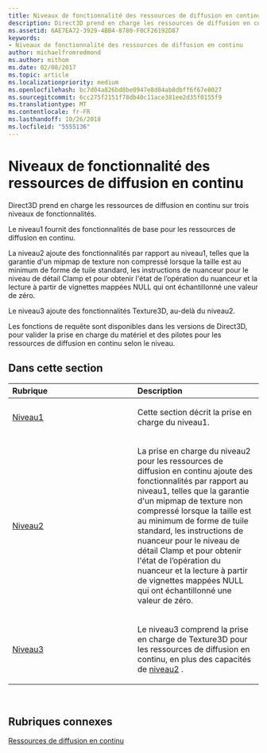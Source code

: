 ```yaml
---
title: Niveaux de fonctionnalité des ressources de diffusion en continu
description: Direct3D prend en charge les ressources de diffusion en continu sur trois niveaux de fonctionnalités.
ms.assetid: 6AE7EA72-3929-4BB4-8780-F0CF26192D87
keywords:
- Niveaux de fonctionnalité des ressources de diffusion en continu
author: michaelfromredmond
ms.author: mithom
ms.date: 02/08/2017
ms.topic: article
ms.localizationpriority: medium
ms.openlocfilehash: bc7d04a826bd8be0947e8d84ab8dbff6f67e8027
ms.sourcegitcommit: 6cc275f2151f78db40c11ace381ee2d35f0155f9
ms.translationtype: MT
ms.contentlocale: fr-FR
ms.lasthandoff: 10/26/2018
ms.locfileid: "5555136"
---
```

# <a name="streaming-resources-features-tiers"></a>Niveaux de fonctionnalité des ressources de diffusion en continu


Direct3D prend en charge les ressources de diffusion en continu sur trois niveaux de fonctionnalités.

Le niveau1 fournit des fonctionnalités de base pour les ressources de diffusion en continu.

La niveau2 ajoute des fonctionnalités par rapport au niveau1, telles que la garantie d'un mipmap de texture non compressé lorsque la taille est au minimum de forme de tuile standard, les instructions de nuanceur pour le niveau de détail Clamp et pour obtenir l'état de l’opération du nuanceur et la lecture à partir de vignettes mappées NULL qui ont échantillonné une valeur de zéro.

Le niveau3 ajoute des fonctionnalités Texture3D, au-delà du niveau2.

Les fonctions de requête sont disponibles dans les versions de Direct3D, pour valider la prise en charge du matériel et des pilotes pour les ressources de diffusion en continu selon le niveau.

## <a name="span-idin-this-sectionspanin-this-section"></a><span id="in-this-section"></span>Dans cette section


<table>
<colgroup>
<col width="50%" />
<col width="50%" />
</colgroup>
<thead>
<tr class="header">
<th align="left">Rubrique</th>
<th align="left">Description</th>
</tr>
</thead>
<tbody>
<tr class="odd">
<td align="left"><p><a href="tier-1.md">Niveau1</a></p></td>
<td align="left"><p>Cette section décrit la prise en charge du niveau1.</p></td>
</tr>
<tr class="even">
<td align="left"><p><a href="tier-2.md">Niveau2</a></p></td>
<td align="left"><p>La prise en charge du niveau2 pour les ressources de diffusion en continu ajoute des fonctionnalités par rapport au niveau1, telles que la garantie d'un mipmap de texture non compressé lorsque la taille est au minimum de forme de tuile standard, les instructions de nuanceur pour le niveau de détail Clamp et pour obtenir l'état de l’opération du nuanceur et la lecture à partir de vignettes mappées NULL qui ont échantillonné une valeur de zéro.</p></td>
</tr>
<tr class="odd">
<td align="left"><p><a href="tier-3.md">Niveau3</a></p></td>
<td align="left"><p>Le niveau3 comprend la prise en charge de Texture3D pour les ressources de diffusion en continu, en plus des capacités de <a href="tier-2.md">niveau2</a> .</p></td>
</tr>
</tbody>
</table>

 

## <a name="span-idrelated-topicsspanrelated-topics"></a><span id="related-topics"></span>Rubriques connexes


[Ressources de diffusion en continu](streaming-resources.md)

 

 





